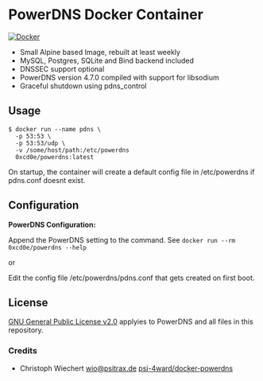 # PowerDNS Docker Container

[![Docker](https://github.com/0xcd0e/docker-powerdns/actions/workflows/docker-publish.yml/badge.svg?branch=master)](https://github.com/0xcd0e/docker-powerdns/actions/workflows/docker-publish.yml)

* Small Alpine based Image, rebuilt at least weekly
* MySQL, Postgres, SQLite and Bind backend included
* DNSSEC support optional
* PowerDNS version 4.7.0 compiled with support for libsodium
* Graceful shutdown using pdns_control

## Usage

```shell
$ docker run --name pdns \
  -p 53:53 \
  -p 53:53/udp \
  -v /some/host/path:/etc/powerdns
  0xcd0e/powerdns:latest
```

On startup, the container will create a default config file in /etc/powerdns if pdns.conf doesnt exist.

## Configuration

**PowerDNS Configuration:**

Append the PowerDNS setting to the command.
See `docker run --rm 0xcd0e/powerdns --help`

or

Edit the config file /etc/powerdns/pdns.conf that gets created on first boot.

## License

[GNU General Public License v2.0](https://github.com/PowerDNS/pdns/blob/master/COPYING) applyies to PowerDNS and all files in this repository.

### Credits

* Christoph Wiechert <wio@psitrax.de> [psi-4ward/docker-powerdns](https://github.com/psi-4ward/docker-powerdns)
